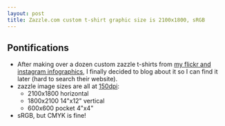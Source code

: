 ```yaml
---
layout: post
title: Zazzle.com custom t-shirt graphic size is 2100x1800, sRGB
---
```


## Pontifications

* After making over a dozen custom zazzle t-shirts from [my flickr and instagram infographics](https://www.flickr.com/search/?user_id=roland&tags=infoviz&sort=date-posted-desc), I finally decided to blog about it so I can find it later (hard to search their website).
* zazzle image sizes are all at [150dpi](https://help.zazzle.com/hc/en-us/articles/219861927-Creating-and-Uploading-Images-to-Zazzle): 
    * 2100x1800 horizontal 
    * 1800x2100 14"x12" vertical 
    * 600x600 pocket 4"x4"
* sRGB, but CMYK is fine!
